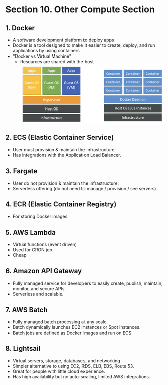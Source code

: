# Section 10. Other Compute Section

## 1. Docker

- A software development platform to deploy apps
- Docker is a tool designed to make it easier to create, deploy, and run applications by using containers
- "Docker vs Virtual Machine"
  - Resources are shared with the host
    ![docker-vs-vm](img/docker-vs-vm.png)

## 2. ECS (Elastic Container Service)

- User must provision & maintain the infrastructure
- Has integrations with the Application Load Balancer.

## 3. Fargate

- User do not provision & maintain the infrastructure.
- Serverless offering (do not need to manage / provision / see servers)

## 4. ECR (Elastic Container Registry)

- For storing Docker images.

## 5. AWS Lambda

- Virtual functions (event driven)
- Used for CRON job.
- Cheap

## 6. Amazon API Gateway

- Fully managed service for developers to easily create, publish, maintain, monitor, and secure APIs.
- Serverless and scalable.

## 7. AWS Batch

- Fully managed batch processing at any scale.
- Batch dynamically launches EC2 instances or Spot Instances.
- Batch jobs are defined as Docker images and run on ECS

## 8. Lightsail

- Virtual servers, storage, databases, and networking
- Simpler alternative to using EC2, RDS, ELB, EBS, Route 53.
- Great for people with little cloud experience.
- Has high availability but no auto-scaling, limited AWS integrations.